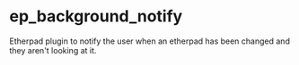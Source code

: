 ep_background_notify
====================

Etherpad plugin to notify the user when an etherpad has been changed and they aren't looking at it.
